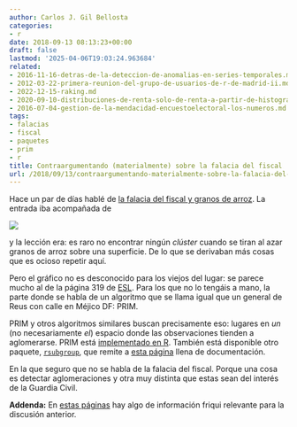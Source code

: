 ```yaml
---
author: Carlos J. Gil Bellosta
categories:
- r
date: 2018-09-13 08:13:23+00:00
draft: false
lastmod: '2025-04-06T19:03:24.963684'
related:
- 2016-11-16-detras-de-la-deteccion-de-anomalias-en-series-temporales.md
- 2012-03-22-primera-reunion-del-grupo-de-usuarios-de-r-de-madrid-ii.md
- 2022-12-15-raking.md
- 2020-09-10-distribuciones-de-renta-solo-de-renta-a-partir-de-histogramas.md
- 2016-07-04-gestion-de-la-mendacidad-encuestoelectoral-los-numeros.md
tags:
- falacias
- fiscal
- paquetes
- prim
- r
title: Contraargumentando (materialmente) sobre la falacia del fiscal
url: /2018/09/13/contraargumentando-materialmente-sobre-la-falacia-del-fiscal/
---
```


Hace un par de días hablé de [la falacia del fiscal y granos de arroz](https://datanalytics.com/2018/09/11/la-falacia-del-fiscal-la-mi-mejor-explicacion-para-profanos-hasta-la-fecha/). La entrada iba acompañada de

![](/wp-uploads/2018/09/tiger_isnt.png#center)

y la lección era: es raro no encontrar ningún _clúster_ cuando se tiran al azar granos de arroz sobre una superficie. De lo que se derivaban más cosas que es ocioso repetir aquí.

Pero el gráfico no es desconocido para los viejos del lugar: se parece mucho al de la página 319 de [ESL](https://web.stanford.edu/~hastie/ElemStatLearn/). Para los que no lo tengáis a mano, la parte donde se habla de un algoritmo que se llama igual que un general de Reus con calle en Méjico DF: PRIM.

PRIM y otros algoritmos similares buscan precisamente eso: lugares en _un_ (no necesariamente _el_) espacio donde las observaciones tienden a aglomerarse. PRIM está [implementado en R](https://cran.r-project.org/package=prim). También está disponible otro paquete, [`rsubgroup`](https://cran.r-project.org/package=rsubgroup), que remite a [esta página](http://www.rsubgroup.org/) llena de documentación.

En la que seguro que no se habla de la falacia del fiscal. Porque una cosa es detectar aglomeraciones y otra muy distinta que estas sean del interés de la Guardia Civil.

**Addenda:** En [estas páginas](https://datanalytics.com/tags/sobol/) hay algo de información friqui relevante para la discusión anterior.